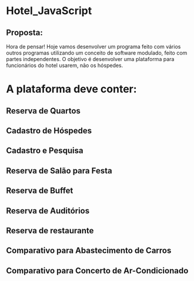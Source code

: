 # Hotel_JavaScript
## Proposta:
Hora de pensar! Hoje vamos desenvolver um programa feito com vários outros programas utilizando um conceito de software modulado, feito com partes independentes.  O objetivo é desenvolver uma plataforma para funcionários do hotel usarem, não os hóspedes.

# A plataforma deve conter:
## Reserva de Quartos
## Cadastro de Hóspedes
## Cadastro e Pesquisa
## Reserva de Salão para Festa
## Reserva de Buffet 
## Reserva de Auditórios
## Reserva de restaurante
## Comparativo para Abastecimento de Carros
## Comparativo para Concerto de Ar-Condicionado
